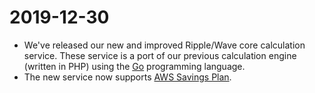# 2019-12-30

* We've released our new and improved Ripple/Wave core calculation service. These service is a port of our previous calculation engine \(written in PHP\) using the [Go](https://golang.org/) programming language.
* The new service now supports [AWS Savings Plan](https://aws.amazon.com/savingsplans/).

